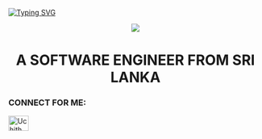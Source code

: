 [![Typing SVG](https://readme-typing-svg.herokuapp.com?size=32&vCenter=true&width=760&lines=Hi+I'm+Uchithma+Senevirathne;IJSE-+Institute+of+Software+Engineering;&color=white)](https://git.io/typing-svg)

<div align="center">
  <img height="" src="https://github.com/ImanAdithya/ImanAdithya/assets/121780063/de0b1866-3b95-49e1-8608-cf435ce65b0f"  />
</div>

<h1 align="center">A SOFTWARE ENGINEER FROM SRI LANKA</h1>
<h3 align="center"></h3>
<h3 align="left">CONNECT FOR ME:</h3>
<p align="left">
<a href="https://www.instagram.com/_uchi._?igsh=OGQ5ZDc2ODk2ZA==" target="blank"><img align="center" src="https://raw.githubusercontent.com/rahuldkjain/github-profile-readme-generator/master/src/images/icons/Social/instagram.svg" alt="Uchithma Senevirathne" height="30" width="40" /></a>
</p>

